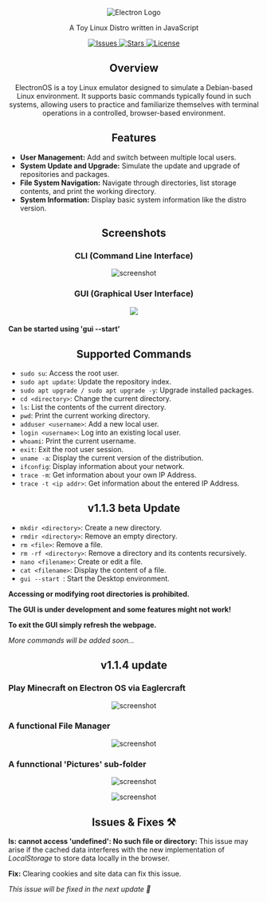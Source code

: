 <p align="center">
  <img src="https://github.com/Hrishavvv/Electron/assets/114722342/65651193-3ec9-4a07-a3b0-faeec8b33272" alt="Electron Logo" />
</p>

<p align="center">A Toy Linux Distro written in JavaScript</p>

<p align="center">
  <a href="https://github.com/Hrishavvv/Electron/issues">
    <img alt="Issues" src="https://img.shields.io/github/issues/Hrishavvv/Electron" />
  </a>
  <a href="https://github.com/Hrishavvv/Electron/stargazers">
    <img alt="Stars" src="https://img.shields.io/github/stars/Hrishavvv/Electron" />
  </a>
  <a href="https://github.com/Hrishavvv/KalkiOS/blob/main/LICENSE">
    <img alt="License" src="https://img.shields.io/github/license/Hrishavvv/Electron" />
  </a>
</p>

<h2 align="center">Overview</h2>
<p align="center">ElectronOS is a toy Linux emulator designed to simulate a Debian-based Linux environment. It supports basic commands typically found in such systems, allowing users to practice and familiarize themselves with terminal operations in a controlled, browser-based environment.</p>

<h2 align="center">Features</h2>
<ul>
  <li><strong>User Management:</strong> Add and switch between multiple local users.</li>
  <li><strong>System Update and Upgrade:</strong> Simulate the update and upgrade of repositories and packages.</li>
  <li><strong>File System Navigation:</strong> Navigate through directories, list storage contents, and print the working directory.</li>
  <li><strong>System Information:</strong> Display basic system information like the distro version.</li>
</ul>

<h2 align="center">Screenshots</h2>
<h3 align="center">CLI (Command Line Interface)</h3>
<p align="center">
  <img src="https://github.com/Hrishavvv/Electron/assets/114722342/f6bc5fdb-d409-4e00-a285-e7d912be66d4" alt="screenshot" />
</p>

<h3 align="center">GUI (Graphical User Interface)</h3>
<p align="center">
  <img src="https://github.com/Hrishavvv/Electron/assets/114722342/d3896fbe-1247-4eba-9543-5fbbd858b9f0" />
</p>
<h4>Can be started using 'gui --start'</h4>

<h2 align="center">Supported Commands</h2>
<ul>
  <li><code>sudo su</code>: Access the root user.</li>
  <li><code>sudo apt update</code>: Update the repository index.</li>
  <li><code>sudo apt upgrade / sudo apt upgrade -y</code>: Upgrade installed packages.</li>
  <li><code>cd &lt;directory&gt;</code>: Change the current directory.</li>
  <li><code>ls</code>: List the contents of the current directory.</li>
  <li><code>pwd</code>: Print the current working directory.</li>
  <li><code>adduser &lt;username&gt;</code>: Add a new local user.</li>
  <li><code>login &lt;username&gt;</code>: Log into an existing local user.</li>
  <li><code>whoami</code>: Print the current username.</li>
  <li><code>exit</code>: Exit the root user session.</li>
  <li><code>uname -a</code>: Display the current version of the distribution.</li>
  <li><code>ifconfig</code>: Display information about your network.</li>
  <li><code>trace -m</code>: Get information about your own IP Address.</li>
  <li><code>trace -t &lt;ip addr&gt;</code>: Get information about the entered IP Address.</li>
</ul>

<h2 align="center">v1.1.3 beta Update</h2>
<ul>
  <li><code>mkdir &lt;directory&gt;</code>: Create a new directory.</li>
  <li><code>rmdir &lt;directory&gt;</code>: Remove an empty directory.</li>
  <li><code>rm &lt;file&gt;</code>: Remove a file.</li>
  <li><code>rm -rf &lt;directory&gt;</code>: Remove a directory and its contents recursively.</li>
  <li><code>nano &lt;filename&gt;</code>: Create or edit a file.</li>
  <li><code>cat &lt;filename&gt;</code>: Display the content of a file.</li>
  <li><code>gui --start </code>: Start the Desktop environment.</li>
</ul>
<p><strong>Accessing or modifying root directories is prohibited.</strong></p>
<p><strong>The GUI is under development and some features might not work!</strong></p>
<p><strong>To exit the GUI simply refresh the webpage.</strong></p>
<p><em>More commands will be added soon...</em></p>

<h2 align="center">v1.1.4 update</h2>
<h3 align="left">Play Minecraft on Electron OS via Eaglercraft</h3>
<p align="center">
  <img src="https://github.com/user-attachments/assets/998460ce-2058-4795-95d5-92b97a25b0ba" alt="screenshot" />
</p>
<h3 align="left">A functional File Manager</h3>
<p align="center">
  <img src="https://github.com/user-attachments/assets/36efb44f-3fb9-489a-b888-8bb14cd4cae1" alt="screenshot" />
</p>
<h3 align="left">A funnctional 'Pictures' sub-folder</h3>
<p align="center">
  <img src="https://github.com/user-attachments/assets/cdc7123a-757f-4b22-970e-44f0978510a5" alt="screenshot" />
</p>
<p align="center">
  <img src="https://github.com/user-attachments/assets/cf026207-ad7d-4a08-9300-6ab4e7d22592" alt="screenshot" />
</p>

<h2 align="center">Issues & Fixes ⚒</h2>
<p><strong>ls: cannot access 'undefined': No such file or directory:</strong> This issue may arise if the cached data interferes with the new implementation of <em>LocalStorage</em> to store data locally in the browser.</p>
<p><strong>Fix:</strong> Clearing cookies and site data can fix this issue.</p>
<p><em>This issue will be fixed in the next update 🚀</em></p>
